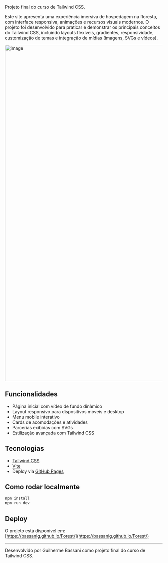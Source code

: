 Projeto final do curso de Tailwind CSS.

Este site apresenta uma experiência imersiva de hospedagem na floresta, com interface responsiva, animações e recursos visuais modernos. O projeto foi desenvolvido para praticar e demonstrar os principais conceitos do Tailwind CSS, incluindo layouts flexíveis, gradientes, responsividade, customização de temas e integração de mídias (imagens, SVGs e vídeos).

<img width="1905" height="1076" alt="image" src="https://github.com/user-attachments/assets/fc1aa2e9-430d-40c5-905a-302dbba0d471" />

## Funcionalidades

- Página inicial com vídeo de fundo dinâmico
- Layout responsivo para dispositivos móveis e desktop
- Menu mobile interativo
- Cards de acomodações e atividades
- Parcerias exibidas com SVGs
- Estilização avançada com Tailwind CSS

## Tecnologias

- [Tailwind CSS](https://tailwindcss.com/)
- [Vite](https://vitejs.dev/)
- Deploy via [GitHub Pages](https://bassanig.github.io/Forest/)

## Como rodar localmente

```bash
npm install
npm run dev
```

## Deploy

O projeto está disponível em:  
[https://bassanig.github.io/Forest/](https://bassanig.github.io/Forest/)

---

Desenvolvido por Guilherme Bassani como projeto final do curso de Tailwind CSS.
